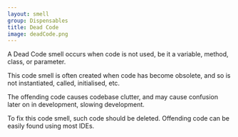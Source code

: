 ```yaml
---
layout: smell
group: Dispensables
title: Dead Code
image: deadCode.png
---
```

A Dead Code smell occurs when code is not used, be it a variable, method, class, or parameter.

This code smell is often created when code has become obsolete, and so is not instantiated, called, initialised, etc.

The offending code causes codebase clutter, and may cause confusion later on in development, slowing development.

To fix this code smell, such code should be deleted. Offending code can be easily found using most IDEs.